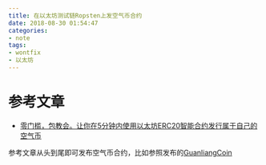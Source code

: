 ```yaml
---
title: 在以太坊测试链Ropsten上发空气币合约
date: 2018-08-30 01:54:47 
categories: 
- note
tags: 
- wontfix
- 以太坊
---
```

# 参考文章  
 - [零门槛，包教会。让你在5分钟内使用以太坊ERC20智能合约发行属于自己的空气币](https://www.cnblogs.com/GoodHelper/p/9164894.html)  
  
参考文章从头到尾即可发布空气币合约，比如参照发布的[GuanliangCoin](https://ropsten.etherscan.io/address/0xe8926f60e941bfa22a6aa7c374567a49db943c8b)